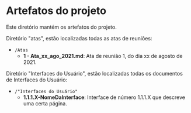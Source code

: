 # Artefatos do projeto

Este diretório mantém os artefatos do projeto. 

Diretório "atas", estão localizadas todas as atas de reuniões:
* `/Atas`
	* **1 - Ata_xx_ago_2021.md**: Ata de reunião 1, do dia xx de agosto de 2021.

Diretório "Interfaces do Usuário", estão localizadas todas os documentos de Interfaces do Usuário:
* `/"Interfaces do Usuário"`
	* **1.1.1.X-NomeDaInterface**: Interface de número 1.1.1.X que descreve uma certa página.
